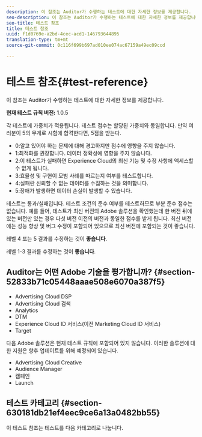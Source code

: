 ```yaml
---
description: 이 참조는 Auditor가 수행하는 테스트에 대한 자세한 정보를 제공합니다.
seo-description: 이 참조는 Auditor가 수행하는 테스트에 대한 자세한 정보를 제공합니다.
seo-title: 테스트 참조
title: 테스트 참조
uuid: f1d0769e-a2bd-4cec-acd1-146793644895
translation-type: tm+mt
source-git-commit: 0c116f699b697ad010ee074ac67159a49ec09ccd

---
```



# 테스트 참조{#test-reference}

이 참조는 Auditor가 수행하는 테스트에 대한 자세한 정보를 제공합니다.

**현재 테스트 규칙 버전:** 1.0.5

각 테스트에 가중치가 적용됩니다. 테스트 점수는 할당된 가중치와 동일합니다. 만약 여러분이 5의 무게로 시험에 합격한다면, 5점을 받는다.

* 0:알고 있어야 하는 문제에 대해 경고하지만 점수에 영향을 주지 않습니다.
* 1:최적화를 권장합니다. 데이터 정확성에 영향을 주지 않습니다.
* 2:이 테스트가 실패하면 Experience Cloud의 최신 기능 및 수정 사항에 액세스할 수 없게 됩니다.
* 3:효율성 및 구현이 모범 사례를 따르는지 여부를 테스트합니다.
* 4:실패란 신뢰할 수 없는 데이터를 수집하는 것을 의미합니다.
* 5:장애가 발생하면 데이터 손실이 발생할 수 있습니다.

테스트는 통과/실패입니다. 테스트 조건의 준수 여부를 테스트하므로 부분 준수 점수는 없습니다. 예를 들어, 테스트가 최신 버전의 Adobe 솔루션을 확인했는데 한 버전 뒤에 있는 버전만 있는 경우 다섯 버전 이전의 버전과 동일한 점수를 받게 됩니다. 최신 버전에는 성능 향상 및 버그 수정이 포함되어 있으므로 최신 버전에 포함되는 것이 좋습니다.

레벨 4 또는 5 결과를 수정하는 것이 **좋습니다**.

레벨 1-3 결과를 수정하는 것이 **좋습니다**.

## Auditor는 어떤 Adobe 기술을 평가합니까? {#section-52833b71c05448aaae508e6070a387f5}

* Advertising Cloud DSP
* Advertising Cloud 검색
* Analytics
* DTM
* Experience Cloud ID 서비스(이전 Marketing Cloud ID 서비스)
* Target

다음 Adobe 솔루션은 현재 테스트 규칙에 포함되어 있지 않습니다. 이러한 솔루션에 대한 지원은 향후 업데이트를 위해 예정되어 있습니다.

* Advertising Cloud Creative
* Audience Manager
* 캠페인
* Launch

## 테스트 카테고리 {#section-630181db21ef4eec9ce6a13a0482bb55}

이 테스트 참조는 테스트를 다음 카테고리로 나눕니다.
